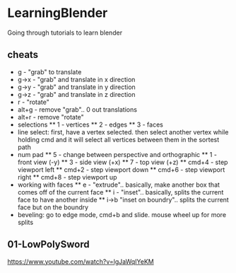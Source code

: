 # LearningBlender
Going through tutorials to learn blender

## cheats

* g - "grab" to translate
* g->x - "grab" and translate in x direction
* g->y - "grab" and translate in y direction
* g->z - "grab" and translate in z direction
* r - "rotate"
* alt+g - remove "grab".. 0 out translations
* alt+r - remove "rotate"
* selections
** 1 - vertices
** 2 - edges
** 3 - faces
* line select: first, have a vertex selected. then select another vertex while holding cmd and it will select all vertices between them in the sortest path
* num pad
** 5 - change between perspective and orthographic
** 1 - front view (-y)
** 3 - side view (+x)
** 7 - top view (+z)
** cmd+4 - step viewport left
** cmd+2 - step viewport down
** cmd+6 - step viewport right
** cmd+8 - step viewport up
* working with faces
** e - "extrude".. basically, make another box that comes off of the current face
** i - "inset".. basically, splits the current face to have another inside
** i->b "inset on boundry".. splits the current face but on the boundry
* beveling: go to edge mode, cmd+b and slide. mouse wheel up for more splits

## 01-LowPolySword
https://www.youtube.com/watch?v=lgJaWqIYeKM